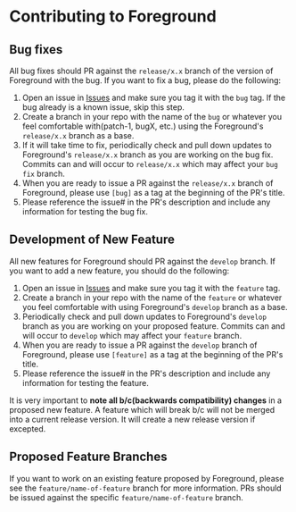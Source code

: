 # Contributing to Foreground

## Bug fixes

All bug fixes should PR against the `release/x.x` branch of the version of Foreground with the bug. If you want to fix a bug, please do the following:

1. Open an issue in [Issues](https://github.com/thingles/foreground/issues) and make sure you tag it with the `bug` tag. If the bug already is a known issue, skip this step.
2. Create a branch in your repo with the name of the `bug` or whatever you feel comfortable with(patch-1, bugX, etc.) using the Foreground's `release/x.x` branch as a base.
3. If it will take time to fix, periodically check and pull down updates to Foreground's `release/x.x` branch as you are working on the bug fix. Commits can and will occur to `release/x.x` which may affect your `bug fix` branch.
4. When you are ready to issue a PR against the `release/x.x` branch of Foreground, please use `[bug]` as a tag at the beginning of the PR's title.
5. Please reference the issue# in the PR's description and include any information for testing the bug fix.

## Development of New Feature

All new features for Foreground should PR against the `develop` branch. If you want to add a new feature, you should do the following:

1. Open an issue in [Issues](https://github.com/thingles/foreground/issues) and make sure you tag it with the `feature` tag.
2. Create a branch in your repo with the name of the `feature` or whatever you feel comfortable with using Foreground's `develop` branch as a base.
3. Periodically check and pull down updates to Foreground's `develop` branch as you are working on your proposed feature. Commits can and will occur to `develop` which may affect your `feature` branch.
4. When you are ready to issue a PR against the `develop` branch of Foreground, please use `[feature]` as a tag at the beginning of the PR's title.
5. Please reference the issue# in the PR's description and include any information for testing the feature.

It is very important to **note all b/c(backwards compatibility) changes** in a proposed new feature. A feature which will break b/c will not be merged into a current release version. It will create a new release version if excepted.

## Proposed Feature Branches

If you want to work on an existing feature proposed by Foreground, please see the `feature/name-of-feature` branch for more information. PRs should be issued against the specific `feature/name-of-feature` branch.
